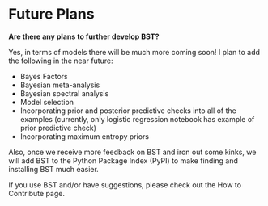 # Future Plans

**Are there any plans to further develop BST?**  

Yes, in terms of models there will be much more coming soon! I plan to add the following in the near future:

- Bayes Factors
- Bayesian meta-analysis 
- Bayesian spectral analysis
- Model selection
- Incorporating prior and posterior predictive checks into all of the examples (currently, only logistic regression notebook has example of prior predictive check)
- Incorporating maximum entropy priors 


Also, once we receive more feedback on BST and iron out some kinks, we will add BST to the Python Package Index (PyPI) to make finding and installing BST much easier. 

If you use BST and/or have suggestions, please check out the How to Contribute page. 